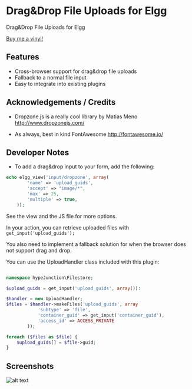 Drag&Drop File Uploads for Elgg
===============================

Drag&Drop File Uploads for Elgg

[Buy me a vinyl!](https://www.paypal.com/cgi-bin/webscr?cmd=_s-xclick&hosted_button_id=P7QA9CFMENBKA)


## Features

* Cross-browser support for drag&drop file uploads
* Fallback to a normal file input
* Easy to integrate into existing plugins

## Acknowledgements / Credits

* Dropzone.js is a really cool library by Matias Meno
http://www.dropzonejs.com/

* As always, best in kind FontAwesome
http://fontawesome.io/


## Developer Notes

* To add a drag&drop input to your form, add the following:

```php
echo elgg_view('input/dropzone', array(
		'name' => 'upload_guids',
		'accept' => "image/*",
		'max' => 25,
		'multiple' => true,
	));
```

See the view and the JS file for more options.

In your action, you can retrieve uploaded files with ```get_input('upload_guids');```

You also need to implement a fallback solution for when the browser does not support
drag and drop.

You can use the UploadHandler class included with this plugin:

```php

namespace hypeJunction\Filestore;

$upload_guids = get_input('upload_guids', array()):

$handler = new UploadHandler;
$files = $handler->makeFiles('upload_guids', array
			'subtype' => 'file',
			'container_guid' => get_input('container_guid'),
			'access_id' => ACCESS_PRIVATE
		));

foreach ($files as $file) {
	$upload_guids[] = $file->guid;
}

```

## Screenshots

![alt text](https://raw.github.com/hypeJunction/elgg_dropzone/master/screenshots/dropzone.png "Dropzone")